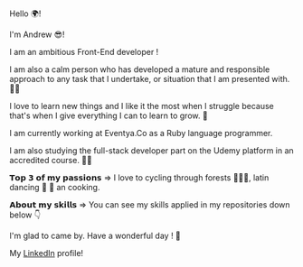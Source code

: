 Hello 🌍!

I'm Andrew 😎!

I am an ambitious Front-End developer !


I am also a calm person who has developed a mature and responsible approach to any task that I undertake, or situation that I am presented with. 👨‍💻

I love to learn new things and I like it the most when I struggle because that's when I give everything I can to learn to grow. 🎯

I am currently working at Eventya.Co as a Ruby language programmer.

I am also studying the full-stack developer part on the Udemy platform in an accredited course. 👨‍🎓

𝗧𝗼𝗽 𝟯 𝗼𝗳 𝗺𝘆 𝗽𝗮𝘀𝘀𝗶𝗼𝗻𝘀 => I love to cycling through forests 🚴🏽‍♀️, latin dancing 💃 🕺 an cooking.

𝗔𝗯𝗼𝘂𝘁 𝗺𝘆 𝘀𝗸𝗶𝗹𝗹𝘀 => You can see my skills applied in my repositories down below 👇

I'm glad to came by. Have a wonderful day ! 🤝

My <a class="footer-link" href="https://www.linkedin.com/in/t%C3%AErc%C4%83-andrei-323a09201/">LinkedIn</a> profile!
